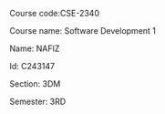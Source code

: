 Course code:CSE-2340

Course name: Software Development 1

Name: NAFIZ

Id: C243147

Section: 3DM

Semester: 3RD
